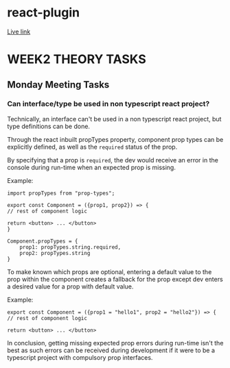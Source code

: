 # react-plugin

[Live link](https://react-plugin.vercel.app/)

# WEEK2 THEORY TASKS

## Monday Meeting Tasks

### Can interface/type be used in non typescript react project?

Technically, an interface can't be used in a non typescript react project, but type definitions can be done.

Through the react inbuilt propTypes property, component prop types can be explicitly defined, as well as the `required` status of the prop.

By specifying that a prop is `required`, the dev would receive an error in the console during run-time when an expected prop is missing.

Example:

```
import propTypes from "prop-types";

export const Component = ({prop1, prop2}) => {
// rest of component logic

return <button> ... </button>
}

Component.propTypes = {
    prop1: propTypes.string.required,
    prop2: propTypes.string
}
```

To make known which props are optional, entering a default value to the prop within the component creates a fallback for the prop except dev enters a desired value for a prop with default value.

Example:

```
export const Component = ({prop1 = "hello1", prop2 = "hello2"}) => {
// rest of component logic

return <button> ... </button>
```

In conclusion, getting missing expected prop errors during run-time isn't the best as such errors can be received during development if it were to be a typescript project with compulsory prop interfaces.
